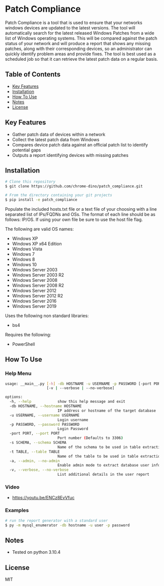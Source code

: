 # Patch Compliance

Patch Compliance is a tool that is used to ensure that your networks windows devices are updated to the latest versions. The tool will automatically search for the latest released Windows Patches from a wide list of Windows operating systems. This will be compared against the patch status of your network and will produce a report that shows any missing patches, along with their corresponding devices, so an administrator can quickly identify problem areas and provide fixes. The tool is best used as a scheduled job so that it can retrieve the latest patch data on a regular basis. 


## Table of Contents

* <a href="#key-features">Key Features</a></br>
* <a href="#installation">Installation</a></br>
* <a href="#how-to-use">How To Use</a> </br>
* <a href="#notes">Notes</a></br>
* <a href="#license">License</a>


## Key Features

* Gather patch data of devices within a network
* Collect the latest patch data from Windows
* Compares device patch data against an official patch list to identify potential gaps 
* Outputs a report identifying devices with missing patches


## Installation

```bash
# Clone this repository
$ git clone https://github.com/chrome-dino/patch_compliance.git

# From the directory containing your git projects
$ pip install -e patch_compliance
```

Populate the included hosts.txt file or a text file of your choosing with a line separated list of IPs/FQDNs and OSs. The format of each line should be as follows: IP/OS. If using your own file be sure to use the host file flag.

The following are valid OS names:
* Windows XP
* Windows XP x64 Edition
* Windows Vista
* Windows 7
* Windows 8
* Windows 10
* Windows Server 2003
* Windows Server 2003 R2
* Windows Server 2008
* Windows Server 2008 R2
* Windows Server 2012
* Windows Server 2012 R2
* Windows Server 2016
* Windows Server 2019

Uses the following non standard libraries:
* bs4

Requires the following:
* PowerShell


## How To Use

### Help Menu

```bash
usage: __main__.py [-h] -db HOSTNAME -u USERNAME -p PASSWORD [-port PORT] [-s SCHEMA] [-t TABLE] [-a | --admin | --no-admin]
                   [-v | --verbose | --no-verbose]

options:
  -h, --help            show this help message and exit
  -db HOSTNAME, --hostname HOSTNAME
                        IP address or hostname of the target database
  -u USERNAME, --username USERNAME
                        Login username
  -p PASSWORD, --password PASSWORD
                        Login Password
  -port PORT, --port PORT
                        Port number (Defaults to 3306)
  -s SCHEMA, --schema SCHEMA
                        Name of the schema to be used in table extraction mode. Requires the table option
  -t TABLE, --table TABLE
                        Name of the table to be used in table extraction mode. Requires the schema option
  -a, --admin, --no-admin
                        Enable admin mode to extract database user info. Requires admin credentials
  -v, --verbose, --no-verbose
                        List additional details in the user report
```

### Video
* https://youtu.be/ENCz8EvVfuc

### Examples

```bash
# run the report generator with a standard user
$ py -m mysql_enumerator -db hostname -u user -p password
```


## Notes

* Tested on python 3.10.4


## License

MIT
